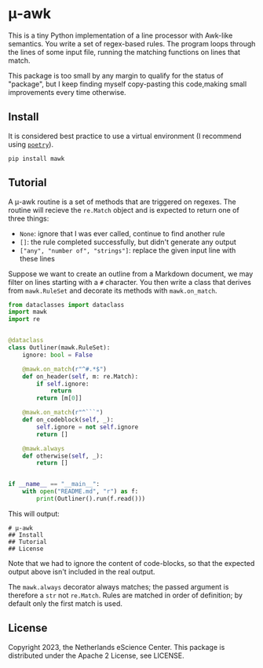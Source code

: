 # μ-awk
This is a tiny Python implementation of a line processor with Awk-like semantics. You write a set of regex-based rules. The program loops through the lines of some input file, running the matching functions on lines that match.

This package is too small by any margin to qualify for the status of "package", but I keep finding myself copy-pasting this code,making small improvements every time otherwise.

## Install
It is considered best practice to use a virtual environment (I recommend using [`poetry`](https://python-poetry.org/)).

```
pip install mawk
```

## Tutorial
A μ-awk routine is a set of methods that are triggered on regexes. The routine will recieve the `re.Match` object and is expected to return one of three things:

* `None`: ignore that I was ever called, continue to find another rule
* `[]`: the rule completed successfully, but didn't generate any output
* `["any", "number of", "strings"]`: replace the given input line with these lines

Suppose we want to create an outline from a Markdown document, we may filter on lines starting with a `#` character.
You then write a class that derives from `mawk.RuleSet` and decorate its methods with `mawk.on_match`.

```python file="test/test_markdown_outliner.py"
from dataclasses import dataclass
import mawk
import re


@dataclass
class Outliner(mawk.RuleSet):
    ignore: bool = False

    @mawk.on_match(r"^#.*$")
    def on_header(self, m: re.Match):
        if self.ignore:
            return
        return [m[0]]

    @mawk.on_match(r"^```")
    def on_codeblock(self, _):
        self.ignore = not self.ignore
        return []

    @mawk.always
    def otherwise(self, _):
        return []


if __name__ == "__main__":
    with open("README.md", "r") as f:
        print(Outliner().run(f.read()))
```

This will output:

```
# μ-awk
## Install
## Tutorial
## License
```

Note that we had to ignore the content of code-blocks, so that the expected output above isn't included in the real output.

The `mawk.always` decorator always matches; the passed argument is therefore a `str` not `re.Match`. Rules are matched in order of definition; by default only the first match is used.

## License
Copyright 2023, the Netherlands eScience Center.
This package is distributed under the Apache 2 License, see LICENSE.
